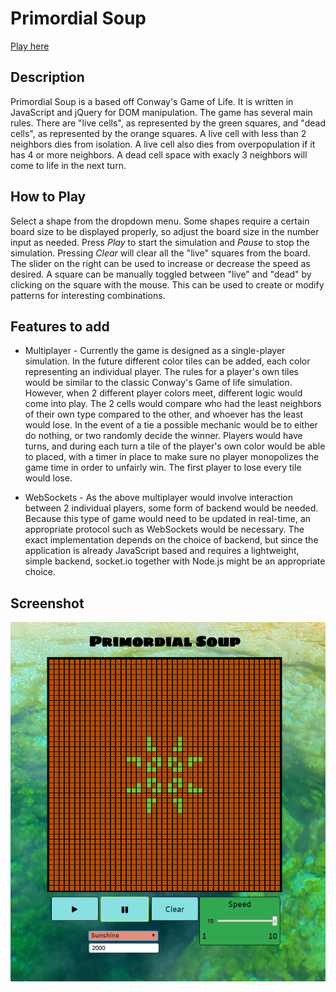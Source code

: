# Primordial Soup
[Play here](https://mc962.github.io/conways/)

## Description

Primordial Soup is a based off Conway's Game of Life. It is written in JavaScript and
jQuery for DOM manipulation. The game has several main rules. There are "live cells",
as represented by the green squares, and "dead cells", as represented by the orange squares.
A live cell with less than 2 neighbors dies from isolation. A live cell also dies from overpopulation if it has 4 or more neighbors.
A dead cell space with exacly 3 neighbors will come to life in the next turn.

## How to Play

Select a shape from the dropdown menu. Some shapes require a certain board size to be displayed properly,
so adjust the board size in the number input as needed. Press *Play* to start the simulation and *Pause* to
stop the simulation. Pressing *Clear* will clear all the "live" squares from the board. The slider on the right
can be used to increase or decrease the speed as desired. A square can be manually toggled between "live" and "dead"
by clicking on the square with the mouse. This can be used to create or modify patterns for interesting combinations.

## Features to add

- Multiplayer - Currently the game is designed as a single-player simulation. In the future different color tiles can be added,
each color representing an individual player. The rules for a player's own tiles would be similar to the classic Conway's Game of life
simulation. However, when 2 different player colors meet, different logic would come into play.
The 2 cells would compare who had the least neighbors of their own type compared to the other,
and whoever has the least would lose. In the event of a tie a possible mechanic would be to either do nothing,
or two randomly decide the winner. Players would have turns, and during each turn a tile of the player's own color
would be able to placed, with a timer in place to make sure no player monopolizes the game time in order to unfairly win.
The first player to lose every tile would lose.

- WebSockets - As the above multiplayer would involve interaction between 2 individual players, some form of backend would be needed.
Because this type of game would need to be updated in real-time, an appropriate protocol such as WebSockets would be necessary.
The exact implementation depends on the choice of backend, but since the application is already JavaScript based and requires a lightweight, simple
backend, socket.io together with Node.js might be an appropriate choice.

## Screenshot
![Game](./assets/images/soup.png)
